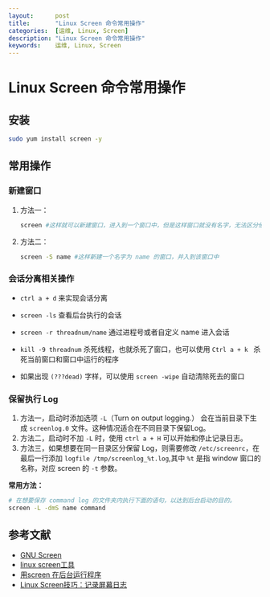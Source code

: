 ```yaml
---
layout:      post
title:       "Linux Screen 命令常用操作"
categories:  [运维, Linux, Screen]
description: "Linux Screen 命令常用操作"
keywords:    运维, Linux, Screen
---
```


# Linux Screen 命令常用操作

## 安装

```sh
sudo yum install screen -y 
```

## 常用操作

### 新建窗口

1. 方法一：

    ```sh
    screen #这样就可以新建窗口，进入到一个窗口中，但是这样窗口就没有名字，无法区分他们
    ```
    
1. 方法二：
    
    ```sh
    screen -S name #这样新建一个名字为 name 的窗口，并入到该窗口中
    ```
    
### 会话分离相关操作

+ `ctrl a + d` 来实现会话分离

+ `screen -ls` 查看后台执行的会话

+ `screen -r threadnum/name` 通过进程号或者自定义 name 进入会话

+ `kill -9 threadnum` 杀死线程，也就杀死了窗口，也可以使用 `Ctrl a + k ` 杀死当前窗口和窗口中运行的程序

+ 如果出现 `(???dead)` 字样，可以使用 `screen -wipe` 自动清除死去的窗口

### 保留执行 Log

1. 方法一，启动时添加选项 `-L`（Turn on output logging.） 会在当前目录下生成 `screenlog.0` 文件。这种情况适合在不同目录下保留Log。
2. 方法二，启动时不加 `-L` 时，使用 `ctrl a + H` 可以开始和停止记录日志。
3. 方法三，如果想要在同一目录区分保留 Log，则需要修改 `/etc/screenrc`，在最后一行添加 `logfile /tmp/screenlog_%t.log`,其中 `%t` 是指 window 窗口的名称，对应 screen 的 `-t` 参数。


__常用方法：__

```sh
# 在想要保存 command log 的文件夹内执行下面的语句，以达到后台启动的目的。
screen -L -dmS name command
```



## 参考文献

+ [GNU Screen](http://www.gnu.org/software/screen/)
+ [linux screen工具](https://www.cnblogs.com/lpfuture/p/5786843.html)
+ [用screen 在后台运行程序](https://www.jianshu.com/p/b24f597c0561)
+ [Linux Screen技巧：记录屏幕日志](https://blog.csdn.net/lovemysea/article/details/78344114)
